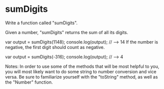 # sumDigits
Write a function called "sumDigits".

Given a number, "sumDigits" returns the sum of all its digits.

var output = sumDigits(1148);
console.log(output); // --> 14
If the number is negative, the first digit should count as negative.

var output = sumDigits(-316);
console.log(output); // --> 4

Notes:
In order to use some of the methods that will be most helpful to you, you will most likely want to do some string to number conversion and vice versa.
Be sure to familiarize yourself with the "toString" method, as well as the "Number" function.
